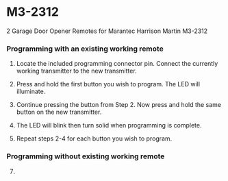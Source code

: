 # M3-2312
2 Garage Door Opener Remotes for Marantec Harrison Martin M3-2312

### Programming with an existing working remote
1. Locate the included programming connector pin. Connect the currently working transmitter to the new transmitter.

2. Press and hold the first button you wish to program. The LED will illuminate.

3. Continue pressing the button from Step 2. Now press and hold the same button on the new transmitter.

4. The LED will blink then turn solid when programming is complete.

5. Repeat steps 2-4 for each button you wish to program.

### Programming without existing working remote

7. 
